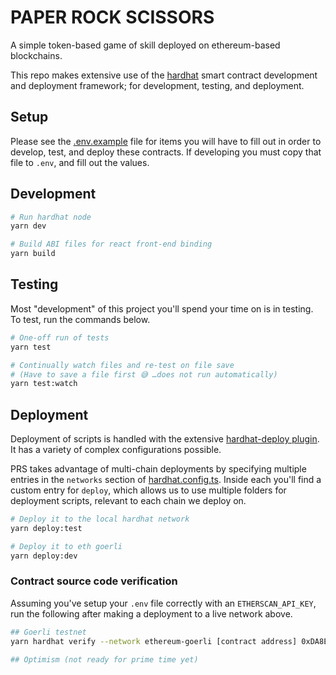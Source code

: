 # PAPER ROCK SCISSORS

A simple token-based game of skill deployed on ethereum-based blockchains.

This repo makes extensive use of the [hardhat](https://hardhat.org) smart contract development and deployment framework; for development, testing, and deployment.

## Setup

Please see the [.env.example](./.env.example) file for items you will have to fill out in order to develop, test, and deploy these contracts. If developing you must copy that file to `.env`, and fill out the values.

## Development

```sh
# Run hardhat node
yarn dev

# Build ABI files for react front-end binding
yarn build
```

## Testing

Most "development" of this project you'll spend your time on is in testing. To test, run the commands below.

```sh
# One-off run of tests 
yarn test

# Continually watch files and re-test on file save
# (Have to save a file first 😅 …does not run automatically)
yarn test:watch
```

## Deployment

Deployment of scripts is handled with the extensive [hardhat-deploy plugin](https://github.com/wighawag/hardhat-deploy). It has a variety of complex configurations possible.

PRS takes advantage of multi-chain deployments by specifying multiple entries in the `networks` section of [hardhat.config.ts](./hardhat.config.ts). Inside each you'll find a custom entry for `deploy`, which allows us to use multiple folders for deployment scripts, relevant to each chain we deploy on.

```sh
# Deploy it to the local hardhat network
yarn deploy:test

# Deploy it to eth goerli
yarn deploy:dev
```

### Contract source code verification

Assuming you've setup your `.env` file correctly with an `ETHERSCAN_API_KEY`, run the following after making a deployment to a live network above.

```sh
## Goerli testnet
yarn hardhat verify --network ethereum-goerli [contract address] 0xDA8EA22d092307874f30A1F277D1388dca0BA97a

## Optimism (not ready for prime time yet)
```
